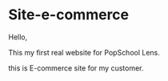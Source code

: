 # Site-e-commerce


Hello,

This my first real website for PopSchool Lens.

this is E-commerce site for my customer.





